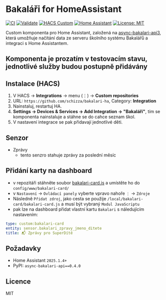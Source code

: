 # Bakaláři for HomeAssistant

[![CI](https://img.shields.io/github/actions/workflow/status/schizza/bakalari-ha/ci.yml?branch=main)](https://github.com/schizza/bakalari-ha/actions) [![Validate](https://img.shields.io/github/actions/workflow/status/schizza/bakalari-ha/validate.yml?label=hassfest%20%26%20HACS&branch=main)](https://github.com/schizza/bakalari-ha/actions) [![HACS Custom](https://img.shields.io/badge/HACS-Custom-blue.svg)](https://hacs.xyz) [![Home Assistant](https://img.shields.io/badge/Home%20Assistant-2024.8%2B-41BDF5)](https://www.home-assistant.io/) [![License: MIT](https://img.shields.io/badge/License-MIT-yellow.svg)](LICENSE)

Custom komponenta pro Home Assistant, založená na [async-bakalari-api3](https://github.com/schizza/async-bakalari-api3), která umožňuje načítání data ze serveru školního systému Bakalářů a integraci s Home Assistantem.

## Komponenta je prozatím v testovacím stavu, jednotlivé služby budou postupně přidávány

## Instalace (HACS)

1. V HACS → **Integrations** → menu (⋮) → **Custom repositories**
2. URL: `https://github.com/schizza/bakalari-ha`, Category: **Integration**
3. Nainstaluj, restartuj HA.
4. **Settings → Devices & Services → Add Integration → "Bakaláři"**, tím se komponenta nainstaluje a stáhne se do cahce seznam škol.
5. V nastavení integrace se pak přidavají jednotlivé děti.

## Senzor

- Zprávy
  - tento senzro stahuje zprávy za poslední měsíc

## Přidání karty na dashboard

- v repozitáři stáhněte soubor [bakalari-card.js](https://raw.githubusercontent.com/schizza/bakalari-ha/refs/heads/dev/www/bakalari-card/bakalari-card.js) a umístěte ho do `config/www/bakalari-card/`
- v `Nastavení` -> `Ovládací panely` vyberte vpravo nahoře `⋮` -> `Zdroje`
- Následně `Přidat zdroj`, jako cesta se použije `/local/bakalari-card/bakalari-card.js` a musí být vybraný `Modul JavaScriptu`
- pak lze na dashboard přidat vlastní kartu `Bakalari` s náledujícím nastavením:

```yaml
type: custom:bakalari-card
entity: sensor.bakalari_zpravy_jmeno_ditete
title: 📬 Zprávy pro SuperDítě
```

## Požadavky

- Home Assistant `2025.1.4+`
- PyPI: `async-bakalari-api==0.4.0`

## Licence

MIT
